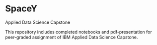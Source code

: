# SpaceY
Applied Data Science Capstone

This repository includes completed notebooks and pdf-presentation for peer-graded assignment of IBM Applied Data Science Capstone.
